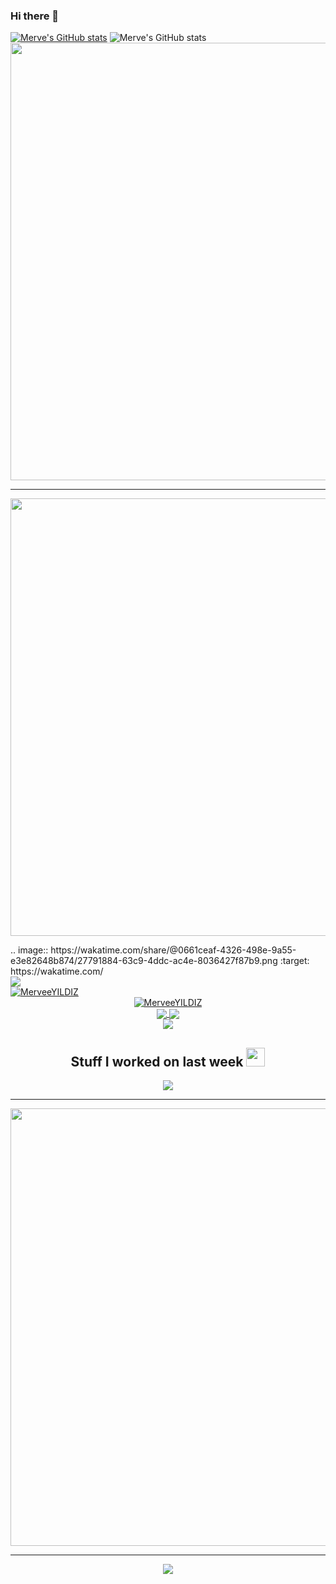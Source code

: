 ### Hi there 👋

<!--
**MerveeYILDIZ/MerveeYILDIZ** is a ✨ _special_ ✨ repository because its `README.md` (this file) appears on your GitHub profile.

Here are some ideas to get you started:

- 🔭 I’m currently working on ...
- 🌱 I’m currently learning ...
- 👯 I’m looking to collaborate on ...
- 🤔 I’m looking for help with ...
- 💬 Ask me about ...
- 📫 How to reach me: ...
- 😄 Pronouns: ...
- ⚡ Fun fact: ...
-->
[![Merve's GitHub stats](https://github-readme-stats.vercel.app/api?username=MerveeYILDIZ)](https://github.com/MerveYILDIZ/github-readme-stats)
![Merve's GitHub stats](https://github-readme-stats.vercel.app/api?username=MerveeYILDIZ&show_icons=true&theme=tokyonight)
<a href="https://wakatime.com"><img width="700" src="https://wakatime.com/share/@0661ceaf-4326-498e-9a55-e3e82648b874/df703330-56a3-4097-915e-0f0bc8d9b0da.png"></a></p>
<div>
        <hr/>
        <p align="center">
          <a href="https://wakatime.com"><img width="700" src=""https://wakatime.com/share/@0661ceaf-4326-498e-9a55-e3e82648b874/27791884-63c9-4ddc-ac4e-8036427f87b9.png"></a>
        </p>
    </div>
    .. image:: https://wakatime.com/share/@0661ceaf-4326-498e-9a55-e3e82648b874/27791884-63c9-4ddc-ac4e-8036427f87b9.png
    :target: https://wakatime.com/
  <div>
        <a href="https://github.com/MerveeYILDIZ">
            <img align="center" src="https://github-readme-stats.vercel.app/api/top-langs/?username=MerveeYILDIZ&bg_color=0d1117&text_color=bdc3c7&title_color=f1c40f&hide_border=true&layout=compact&langs_count=10" />
        </a>
    </div>
    <div>
        <a href="https://github.com/MerveeYILDIZ/github-profile-trophy">
            <img src="https://github-profile-trophy.vercel.app/?username=MerveeYILDIZ&row=1&column=7&theme=darkhub" alt="MerveeYILDIZ" />
        </a>
    </div>
    <div align="center">
    <div>
        <a href="https://github.com/MerveeYILDIZ/github-profile-trophy">
            <img src="https://github-profile-trophy.vercel.app/?username=MerveeYILDIZ&row=1&column=7&theme=darkhub" alt="MerveeYILDIZ" />
        </a>
    </div>
    <div>
        <a href="https://github.com/MerveeYILDIZ">
            <img align="center" src="https://github-readme-stats.vercel.app/api?username=MerveeYILDIZ&show_icons=true&bg_color=0d1117&text_color=bdc3c7&title_color=f1c40f&icon_color=f1c40f&hide_border=true" />
        </a>
        <a href="https://git.io/streak-stats">
            <img align="center" src="https://github-readme-streak-stats.herokuapp.com?user=MerveeYILDIZ&theme=radical&date_format=j%20M%5B%20Y%5D" />
        </a>
    </div>
    <div>
        <a href="https://github.com/MerveeYILDIZ">
            <img align="center" src="https://github-readme-stats.vercel.app/api/top-langs/?username=MerveeYILDIZ&bg_color=0d1117&text_color=bdc3c7&title_color=f1c40f&hide_border=true&layout=compact&langs_count=10" />
        </a>
    </div>
    <div>
        <h2> Stuff I worked on last week  
            <img src = "https://media1.giphy.com/media/JZ40cnfnN11KycrvMF/giphy.gif?cid=ecf05e47a0n3gi1bfqntqmob8g9aid1oyj2wr3ds3mg700bl&rid=giphy.gif" width=30> 
        </h2>
        <a href="https://github.com/anuraghazra/github-readme-stats">
           <img align="center" src="https://github-readme-stats.vercel.app/api/wakatime?username=MerveeYILDIZ"/>
        </a>
        <hr/>
        <p align="center">
          <a href="https://wakatime.com"><img width="700" src="https://wakatime.com/share/@MerveeYILDIZ/10d2b82c-b202-4c80-a0b0-718ff2e744b6.png"></a>
        </p>
    </div>
       <hr/>
    <div>
        <img src="https://activity-graph.herokuapp.com/graph?username=MerveeYILDIZ&theme=xcode" />
    </div>
</div>
